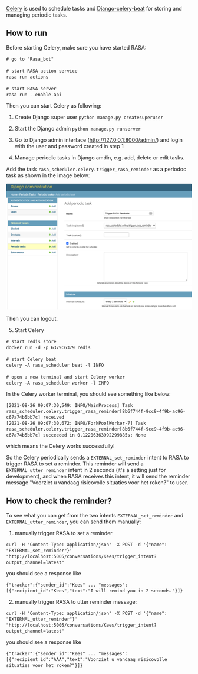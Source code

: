 [Celery](https://docs.celeryproject.org/en/stable/) is used to schedule tasks and [Django-celery-beat](https://django-celery-beat.readthedocs.io/en/latest/) for storing and managing periodic tasks.

## How to run

Before starting Celery, make sure you have started RASA:
```
# go to "Rasa_bot"

# start RASA action service
rasa run actions

# start RASA server
rasa run --enable-api
```

Then you can start Celery as following:

1. Create Django super user
`python manage.py createsuperuser`

2. Start the Django admin
`python manage.py runserver`

3. Go to Django admin interface (http://127.0.0.1:8000/admin/) and login
 with the user and password created in step 1

4. Manage periodic tasks in Django amdin, e.g. add, delete or edit tasks.

Add the task `rasa_scheduler.celery.trigger_rasa_reminder` as a periodoc task
as shown in the image below:

![ajango_admin](./django_admin.png)

Then you can logout.

5. Start Celery

```
# start redis store
docker run -d -p 6379:6379 redis

# start Celery beat
celery -A rasa_scheduler beat -l INFO

# open a new terminal and start Celery worker
celery -A rasa_scheduler worker -l INFO
```

In the Celery worker terminal, you should see something like below:

```
[2021-08-26 09:07:30,549: INFO/MainProcess] Task rasa_scheduler.celery.trigger_rasa_reminder[8b6f744f-9cc9-4f9b-ac96-c67a74b5bb7c] received
[2021-08-26 09:07:30,672: INFO/ForkPoolWorker-7] Task rasa_scheduler.celery.trigger_rasa_reminder[8b6f744f-9cc9-4f9b-ac96-c67a74b5bb7c] succeeded in 0.12206363992299885s: None
```
which means the Celery works successfully!

So the Celery periodically sends a `EXTERNAL_set_reminder` intent to RASA to trigger RASA to set a reminder. This reminder will send a `EXTERNAL_utter_reminder` intent in 2 seconds (it's a setting just for development), and when RASA receives this intent, it will send the reminder message "Voorziet u vandaag risicovolle situaties voor het roken?" to user.


## How to check the reminder?

To see what you can get from the two intents `EXTERNAL_set_reminder` and `EXTERNAL_utter_reminder`, you can send them manually:

1. manually trigger RASA to set a reminder
```
curl -H "Content-Type: application/json" -X POST -d '{"name": "EXTERNAL_set_reminder"}' "http://localhost:5005/conversations/Kees/trigger_intent?output_channel=latest"
```
you should see a response like
```
{"tracker":{"sender_id":"Kees" ... "messages":[{"recipient_id":"Kees","text":"I will remind you in 2 seconds."}]}
```

2. manually trigger RASA to utter reminder message:
```
curl -H "Content-Type: application/json" -X POST -d '{"name": "EXTERNAL_utter_reminder"}' "http://localhost:5005/conversations/Kees/trigger_intent?output_channel=latest"
```
you should see a response like
```
{"tracker":{"sender_id":"Kees" ... "messages":[{"recipient_id":"AAA","text":"Voorziet u vandaag risicovolle situaties voor het roken?"}]}
```
